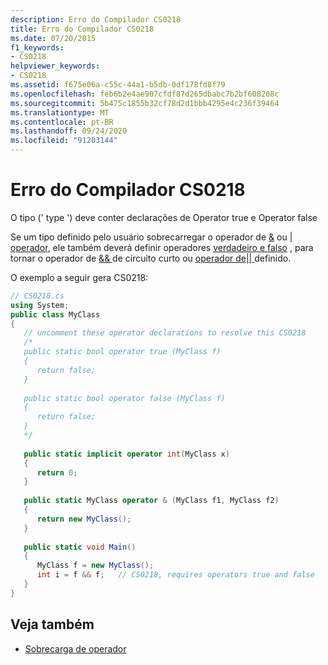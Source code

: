 ```yaml
---
description: Erro do Compilador CS0218
title: Erro do Compilador CS0218
ms.date: 07/20/2015
f1_keywords:
- CS0218
helpviewer_keywords:
- CS0218
ms.assetid: f675e06a-c55c-44a1-b5db-0df178fd8f79
ms.openlocfilehash: feb6b2e4ae907cfdf87d265dbabc7b2bf608208c
ms.sourcegitcommit: 5b475c1855b32cf78d2d1bbb4295e4c236f39464
ms.translationtype: MT
ms.contentlocale: pt-BR
ms.lasthandoff: 09/24/2020
ms.locfileid: "91203144"
---
```

# <a name="compiler-error-cs0218"></a>Erro do Compilador CS0218

O tipo (' type ') deve conter declarações de Operator true e Operator false  
  
Se um tipo definido pelo usuário sobrecarregar o operador de [&](../language-reference/operators/boolean-logical-operators.md#logical-and-operator-) ou [&#124; operador](../language-reference/operators/boolean-logical-operators.md#logical-or-operator-), ele também deverá definir operadores [verdadeiro e falso](../language-reference/operators/true-false-operators.md) , para tornar o operador de [&& ](../language-reference/operators/boolean-logical-operators.md#conditional-logical-and-operator-) de circuito curto ou [ operador de&#124;&#124; ](../language-reference/operators/boolean-logical-operators.md#conditional-logical-or-operator-) definido.
  
 O exemplo a seguir gera CS0218:  
  
```csharp  
// CS0218.cs  
using System;  
public class MyClass  
{  
   // uncomment these operator declarations to resolve this CS0218  
   /*  
   public static bool operator true (MyClass f)  
   {  
      return false;  
   }  
  
   public static bool operator false (MyClass f)  
   {  
      return false;  
   }  
   */  
  
   public static implicit operator int(MyClass x)  
   {  
      return 0;  
   }  
  
   public static MyClass operator & (MyClass f1, MyClass f2)  
   {  
      return new MyClass();  
   }  
  
   public static void Main()  
   {  
      MyClass f = new MyClass();  
      int i = f && f;   // CS0218, requires operators true and false  
   }  
}  
```  
  
## <a name="see-also"></a>Veja também

- [Sobrecarga de operador](../language-reference/operators/operator-overloading.md)
